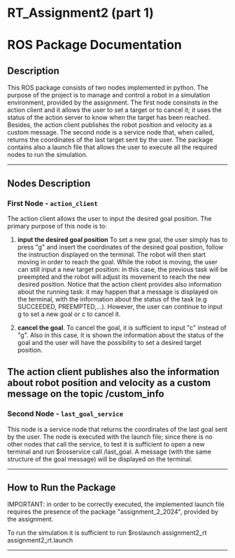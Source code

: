 # RT_Assignment2 (part 1)

# **ROS Package Documentation**

## **Description**

This ROS package consists of two nodes implemented in python. The purpose of the project is to manage and control a robot in a simulation environment, provided by the assignment. The first node consinsts in the action client and it allows the user to set a target or to cancel it; it uses the status of the action server to know when the target has been reached. Besides, the action client publishes the 
robot position and velocity as a custom message. The second node is a service node that, when called, returns the coordinates of the last target sent by the user. The package contains also a launch file that allows the user to execute all the required nodes to run the simulation.

---

## **Nodes Description**

### **First Node - `action_client`**

The action client allows the user to input the desired goal position.
The primary purpose of this node is to:
1. **input the desired goal position** 
   To set a new goal, the user simply has to press "g" and insert the coordinates of the desired goal position, follow the instruction displayed on the terminal.
   The robot will then start moving in order to reach the goal. While the robot is moving, the user can still input a new target position: in this case, the previous task will be preempted and the robot will adjust its movement to reach the new desired position. Notice that the action client provides also information about the running task: it may happen that a message is displayed on the terminal, with the information about the status of the task (e.g SUCCEEDED, PREEMPTED,...). However, the user can continue to input g to set a new goal or c to cancel it.

2. **cancel the goal**. 
   To cancel the goal, it is sufficient to input "c" instead of "g". Also in this case, it is shown the information about the status of the goal and the user will have the possibility to set a desired target position.

The action client publishes also the information about robot position and velocity as a custom message on the topic /custom_info
---

### **Second Node - `last_goal_service`**

This node is a service node that returns the coordinates of the last goal sent by the user. The node is executed with the launch file; since there is no other nodes that call the service, to test it is sufficient to open a new terminal and run $rosservice call /last_goal. A message (with the same structure of the goal message) will be displayed on the terminal.


---

## **How to Run the Package**

IMPORTANT: in order to be correctly executed, the implemented launch file requires the presence of the package "assignment_2_2024", provided by the assignment.

To run the simulation it is sufficient to run $roslaunch assignment2_rt assignment2_rt.launch

---




